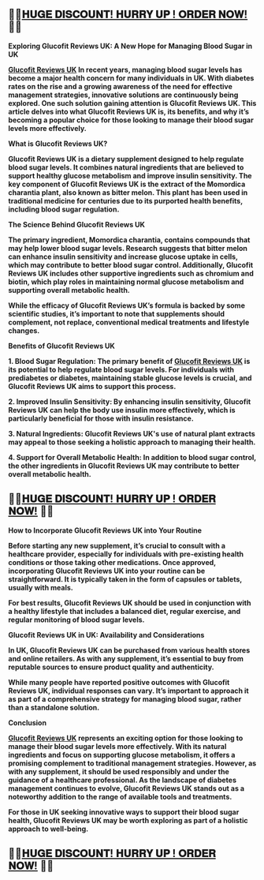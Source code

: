 <h2><strong>🌸🌸<a href="https://www.facebook.com/Get.GlucoFitReviewsUK/"><span style="text-decoration: underline;">𝐇𝐔𝐆𝐄 𝐃𝐈𝐒𝐂𝐎𝐔𝐍𝐓! 𝐇𝐔𝐑𝐑𝐘 𝐔𝐏 ! 𝐎𝐑𝐃𝐄𝐑 𝐍𝐎𝐖!</span></a> 🌸🌸</strong></h2>
<p><strong>Exploring Glucofit Reviews UK: A New Hope for Managing Blood Sugar in UK</strong></p>
<p><strong><a href="https://www.facebook.com/Get.GlucoFitReviewsUK/">Glucofit Reviews UK</a>&nbsp;In recent years, managing blood sugar levels has become a major health concern for many individuals in UK. With diabetes rates on the rise and a growing awareness of the need for effective management strategies, innovative solutions are continuously being explored. One such solution gaining attention is Glucofit Reviews UK. This article delves into what Glucofit Reviews UK is, its benefits, and why it&rsquo;s becoming a popular choice for those looking to manage their blood sugar levels more effectively.</strong></p>
<p><strong>What is Glucofit Reviews UK?</strong></p>
<p><strong>Glucofit Reviews UK is a dietary supplement designed to help regulate blood sugar levels. It combines natural ingredients that are believed to support healthy glucose metabolism and improve insulin sensitivity. The key component of Glucofit Reviews UK is the extract of the Momordica charantia plant, also known as bitter melon. This plant has been used in traditional medicine for centuries due to its purported health benefits, including blood sugar regulation.</strong></p>
<p><strong>The Science Behind Glucofit Reviews UK</strong></p>
<p><strong>The primary ingredient, Momordica charantia, contains compounds that may help lower blood sugar levels. Research suggests that bitter melon can enhance insulin sensitivity and increase glucose uptake in cells, which may contribute to better blood sugar control. Additionally, Glucofit Reviews UK includes other supportive ingredients such as chromium and biotin, which play roles in maintaining normal glucose metabolism and supporting overall metabolic health.</strong></p>
<p><strong>While the efficacy of Glucofit Reviews UK&rsquo;s formula is backed by some scientific studies, it&rsquo;s important to note that supplements should complement, not replace, conventional medical treatments and lifestyle changes.</strong></p>
<p><strong>Benefits of Glucofit Reviews UK</strong></p>
<p><strong>1. Blood Sugar Regulation: The primary benefit of <strong><a href="https://www.facebook.com/Get.GlucoFitReviewsUK/">Glucofit Reviews UK</a></strong> is its potential to help regulate blood sugar levels. For individuals with prediabetes or diabetes, maintaining stable glucose levels is crucial, and Glucofit Reviews UK aims to support this process.</strong></p>
<p><strong>2. Improved Insulin Sensitivity: By enhancing insulin sensitivity, Glucofit Reviews UK can help the body use insulin more effectively, which is particularly beneficial for those with insulin resistance.</strong></p>
<p><strong>3. Natural Ingredients: Glucofit Reviews UK's use of natural plant extracts may appeal to those seeking a holistic approach to managing their health.</strong></p>
<p><strong>4. Support for Overall Metabolic Health: In addition to blood sugar control, the other ingredients in Glucofit Reviews UK may contribute to better overall metabolic health.</strong></p>
<h2><strong>🌸🌸<a href="https://www.facebook.com/Get.GlucoFitReviewsUK/"><span style="text-decoration: underline;">𝐇𝐔𝐆𝐄 𝐃𝐈𝐒𝐂𝐎𝐔𝐍𝐓! 𝐇𝐔𝐑𝐑𝐘 𝐔𝐏 ! 𝐎𝐑𝐃𝐄𝐑 𝐍𝐎𝐖!</span></a>&nbsp;🌸🌸</strong></h2>
<p><strong>How to Incorporate Glucofit Reviews UK into Your Routine</strong></p>
<p><strong>Before starting any new supplement, it&rsquo;s crucial to consult with a healthcare provider, especially for individuals with pre-existing health conditions or those taking other medications. Once approved, incorporating Glucofit Reviews UK into your routine can be straightforward. It is typically taken in the form of capsules or tablets, usually with meals.</strong></p>
<p><strong>For best results, Glucofit Reviews UK should be used in conjunction with a healthy lifestyle that includes a balanced diet, regular exercise, and regular monitoring of blood sugar levels.</strong></p>
<p><strong>Glucofit Reviews UK in UK: Availability and Considerations</strong></p>
<p><strong>In UK, Glucofit Reviews UK can be purchased from various health stores and online retailers. As with any supplement, it&rsquo;s essential to buy from reputable sources to ensure product quality and authenticity.</strong></p>
<p><strong>While many people have reported positive outcomes with Glucofit Reviews UK, individual responses can vary. It&rsquo;s important to approach it as part of a comprehensive strategy for managing blood sugar, rather than a standalone solution.</strong></p>
<p><strong>Conclusion</strong></p>
<p><strong><a href="https://www.facebook.com/Get.GlucoFitReviewsUK/">Glucofit Reviews UK</a> represents an exciting option for those looking to manage their blood sugar levels more effectively. With its natural ingredients and focus on supporting glucose metabolism, it offers a promising complement to traditional management strategies. However, as with any supplement, it should be used responsibly and under the guidance of a healthcare professional. As the landscape of diabetes management continues to evolve, Glucofit Reviews UK stands out as a noteworthy addition to the range of available tools and treatments.</strong></p>
<p><strong>For those in UK seeking innovative ways to support their blood sugar health, Glucofit Reviews UK may be worth exploring as part of a holistic approach to well-being.</strong></p>
<h2><strong>🌸🌸<a href="https://www.facebook.com/Get.GlucoFitReviewsUK/"><span style="text-decoration: underline;">𝐇𝐔𝐆𝐄 𝐃𝐈𝐒𝐂𝐎𝐔𝐍𝐓! 𝐇𝐔𝐑𝐑𝐘 𝐔𝐏 ! 𝐎𝐑𝐃𝐄𝐑 𝐍𝐎𝐖!</span></a>&nbsp;🌸🌸</strong></h2>
